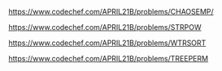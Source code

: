 https://www.codechef.com/APRIL21B/problems/CHAOSEMP/

https://www.codechef.com/APRIL21B/problems/STRPOW

https://www.codechef.com/APRIL21B/problems/WTRSORT

https://www.codechef.com/APRIL21B/problems/TREEPERM
